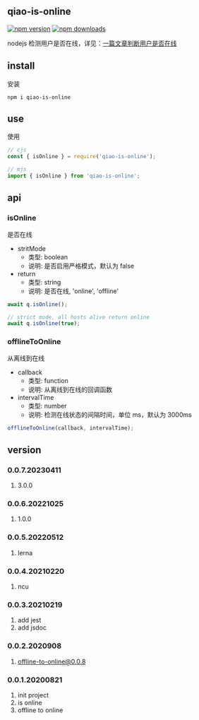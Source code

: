 ## qiao-is-online

[![npm version](https://img.shields.io/npm/v/qiao-is-online.svg?style=flat-square)](https://www.npmjs.org/package/qiao-is-online)
[![npm downloads](https://img.shields.io/npm/dm/qiao-is-online.svg?style=flat-square)](https://npm-stat.com/charts.html?package=qiao-is-online)

nodejs 检测用户是否在线，详见：[一篇文章判断用户是否在线](https://blog.insistime.com/is-online)

## install

安装

```shell
npm i qiao-is-online
```

## use

使用

```javascript
// cjs
const { isOnline } = require('qiao-is-online');

// mjs
import { isOnline } from 'qiao-is-online';
```

## api

### isOnline

是否在线

- stritMode
  - 类型: boolean
  - 说明: 是否启用严格模式，默认为 false
- return
  - 类型: string
  - 说明: 是否在线, 'online', 'offline'

```javascript
await q.isOnline();

// strict mode, all hosts alive return online
await q.isOnline(true);
```

### offlineToOnline

从离线到在线

- callback
  - 类型: function
  - 说明: 从离线到在线的回调函数
- intervalTime
  - 类型: number
  - 说明: 检测在线状态的间隔时间，单位 ms，默认为 3000ms

```javascript
offlineToOnline(callback, intervalTime);
```

## version

### 0.0.7.20230411

1. 3.0.0

### 0.0.6.20221025

1. 1.0.0

### 0.0.5.20220512

1. lerna

### 0.0.4.20210220

1. ncu

### 0.0.3.20210219

1. add jest
2. add jsdoc

### 0.0.2.2020908

1. offline-to-online@0.0.8

### 0.0.1.20200821

1. init project
2. is online
3. offline to online
